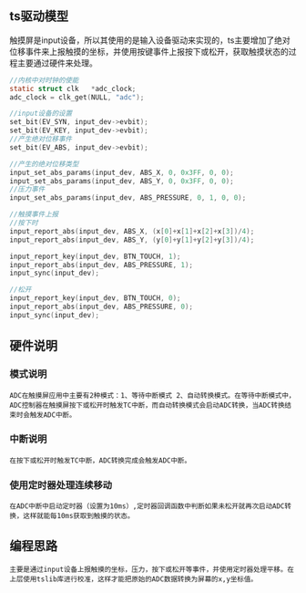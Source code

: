 ## ts驱动模型
​	触摸屏是input设备，所以其使用的是输入设备驱动来实现的，ts主要增加了绝对位移事件来上报触摸的坐标，并使用按键事件上报按下或松开，获取触摸状态的过程主要通过硬件来处理。

```c
//内核中对时钟的使能
static struct clk	*adc_clock;
adc_clock = clk_get(NULL, "adc");

//input设备的设置
set_bit(EV_SYN, input_dev->evbit);
set_bit(EV_KEY, input_dev->evbit);
//产生绝对位移事件
set_bit(EV_ABS, input_dev->evbit);

//产生的绝对位移类型
input_set_abs_params(input_dev, ABS_X, 0, 0x3FF, 0, 0);
input_set_abs_params(input_dev, ABS_Y, 0, 0x3FF, 0, 0);
//压力事件
input_set_abs_params(input_dev, ABS_PRESSURE, 0, 1, 0, 0);

//触摸事件上报
//按下时
input_report_abs(input_dev, ABS_X, (x[0]+x[1]+x[2]+x[3])/4);
input_report_abs(input_dev, ABS_Y, (y[0]+y[1]+y[2]+y[3])/4);

input_report_key(input_dev, BTN_TOUCH, 1);
input_report_abs(input_dev, ABS_PRESSURE, 1);
input_sync(input_dev);

//松开
input_report_key(input_dev, BTN_TOUCH, 0);
input_report_abs(input_dev, ABS_PRESSURE, 0);
input_sync(input_dev);

```

## 硬件说明
### 模式说明
    ADC在触摸屏应用中主要有2种模式：1、等待中断模式 2、自动转换模式。在等待中断模式中，
    ADC控制器在触摸屏按下或松开时触发TC中断，而自动转换模式会启动ADC转换，当ADC转换结束时会触发ADC中断。

### 中断说明
    在按下或松开时触发TC中断，ADC转换完成会触发ADC中断。

### 使用定时器处理连续移动
    在ADC中断中启动定时器（设置为10ms）,定时器回调函数中判断如果未松开就再次启动ADC转换，这样就能每10ms获取到触摸的状态。

## 编程思路
    主要是通过input设备上报触摸的坐标，压力，按下或松开等事件，并使用定时器处理平移。在上层使用tslib库进行校准，这样才能把原始的ADC数据转换为屏幕的x,y坐标值。
